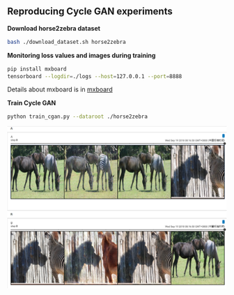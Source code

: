 ## Reproducing Cycle GAN experiments


**Download horse2zebra dataset**
```bash
bash ./download_dataset.sh horse2zebra
```

**Monitoring loss values and images during training**
```bash
pip install mxboard
tensorboard --logdir=./logs --host=127.0.0.1 --port=8888
```
Details about mxboard is in [mxboard](https://github.com/awslabs/mxboard)

**Train Cycle GAN**
```bash
python train_cgan.py --dataroot ./horse2zebra
```
![images](images.png "images during training")
